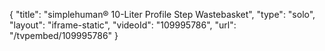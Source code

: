 {
    "title": "simplehuman&reg; 10-Liter Profile Step Wastebasket",
    "type": "solo",
    "layout": "iframe-static",
    "videoId": "109995786",
    "url": "\/tvpembed\/109995786"
}